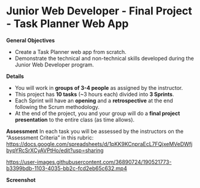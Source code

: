 
# Junior Web Developer - Final Project - Task Planner Web App


**General Objectives**

* Create a Task Planner web app from scratch.
* Demonstrate the technical and non-technical skills developed during the Junior Web Developer program. 


**Details**

* You will work in **groups of 3-4 people** as assigned by the instructor. 
* This project has **10 tasks** (~3 hours each) divided into **3 Sprints**.
* Each Sprint will have an **opening** and a **retrospective** at the end following the Scrum methodology.
* At the end of the project, you and your group will do a **final project presentation** to the entire class (as time allows).


**Assessment**
In each task you will be assessed by the instructors on the “Assessment Criteria” in this rubric: https://docs.google.com/spreadsheets/d/1pKK9KCnpraEcL7FQjxeMVeDWfjbypYRcSrXCyAVPtHo/edit?usp=sharing

https://user-images.githubusercontent.com/36890724/190521773-b3399bdb-1103-4035-bb2c-fcd2eb65c632.mp4

**Screenshot**
